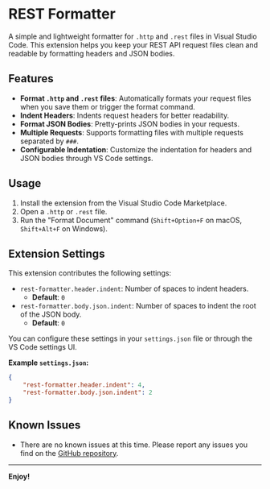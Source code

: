 # REST Formatter

A simple and lightweight formatter for `.http` and `.rest` files in Visual Studio Code. This extension helps you keep your REST API request files clean and readable by formatting headers and JSON bodies.

## Features

- **Format `.http` and `.rest` files**: Automatically formats your request files when you save them or trigger the format command.
- **Indent Headers**: Indents request headers for better readability.
- **Format JSON Bodies**: Pretty-prints JSON bodies in your requests.
- **Multiple Requests**: Supports formatting files with multiple requests separated by `###`.
- **Configurable Indentation**: Customize the indentation for headers and JSON bodies through VS Code settings.

## Usage

1.  Install the extension from the Visual Studio Code Marketplace.
2.  Open a `.http` or `.rest` file.
3.  Run the "Format Document" command (`Shift+Option+F` on macOS, `Shift+Alt+F` on Windows).

## Extension Settings

This extension contributes the following settings:

-   `rest-formatter.header.indent`: Number of spaces to indent headers.
    -   **Default**: `0`
-   `rest-formatter.body.json.indent`: Number of spaces to indent the root of the JSON body.
    -   **Default**: `0`

You can configure these settings in your `settings.json` file or through the VS Code settings UI.

**Example `settings.json`:**

```json
{
    "rest-formatter.header.indent": 4,
    "rest-formatter.body.json.indent": 2
}
```

## Known Issues

-   There are no known issues at this time. Please report any issues you find on the [GitHub repository](https://github.com/your-repo-url).



---

**Enjoy!**